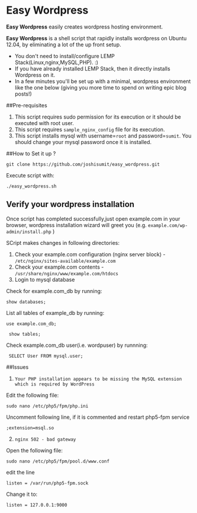 # Easy Wordpress

**Easy Wordpress** easily creates wordpress hosting environment.

**Easy Wordpress** is a shell script that rapidly installs wordpress on Ubuntu 12.04, by eliminating a lot of the up front setup.

- You don't need to install/configure LEMP Stack(Linux,nginx,MySQL,PHP). :)
- If you have already installed LEMP Stack, then it directly installs Wordpress on it.
- In a few minutes you'll be set up with a minimal, wordpress environment like the one below 
(giving you more time to spend on writing epic blog posts!)
 


##Pre-requisites

1. This script requires sudo permission for its execution or it should be executed with root user.
2. This script requires `sample_nginx_config` file for its execution.
3. This script installs mysql with username=`root` and password=`sumit`. You should change your mysql password once it is installed.


##How to Set it up ?

    git clone https://github.com/joshisumit/easy_wordpress.git
    
Execute script with:

    ./easy_wordpress.sh
    
    
## Verify your wordpress installation

Once script has completed successfully,just open example.com in your browser, wordpress installation wizard will greet you (e.g. `example.com/wp-admin/install.php` )

SCript makes changes in following directories:

1. Check your example.com configuration (nginx server block) - `/etc/nginx/sites-available/example.com`
2. Check your example.com contents - `/usr/share/nginx/www/example.com/htdocs`
3. Login to mysql database 


Check for example.com_db by running:
    
    show databases;
    
List all tables of example_db by running:    
    
    use example.com_db;
    
     show tables;
    
 Check example.com_db user(i.e. wordpuser) by runnning:
 
     SELECT User FROM mysql.user;


##Issues

1. `Your PHP installation appears to be missing the MySQL extension which is required by WordPress`

Edit the following file:



    sudo nano /etc/php5/fpm/php.ini
    
Uncomment following line, if it is commented and restart php5-fpm service



    ;extension=msql.so




2. `nginx 502 - bad gateway`

Open the following file:



    sudo nano /etc/php5/fpm/pool.d/www.conf 

edit the line 

    listen = /var/run/php5-fpm.sock
    
Change it to:



    listen = 127.0.0.1:9000
    
 
 
